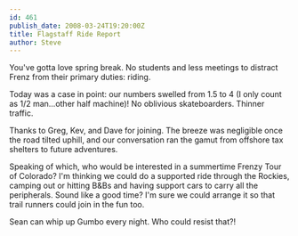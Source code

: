 ```yaml
---
id: 461
publish_date: 2008-03-24T19:20:00Z
title: Flagstaff Ride Report
author: Steve
---
```

You've gotta love spring break. No students and less meetings to distract Frenz from their primary duties: riding.

Today was a case in point: our numbers swelled from 1.5 to 4 (I only count as 1/2 man...other half machine)! No oblivious skateboarders. Thinner traffic.

Thanks to Greg, Kev, and Dave for joining. The breeze was negligible once the road tilted uphill, and our conversation ran the gamut from offshore tax shelters to future adventures.

Speaking of which, who would be interested in a summertime Frenzy Tour of Colorado? I'm thinking we could do a supported ride through the Rockies, camping out or hitting B&Bs and having support cars to carry all the peripherals. Sound like a good time? I'm sure we could arrange it so that trail runners could join in the fun too.

Sean can whip up Gumbo every night. Who could resist that?!